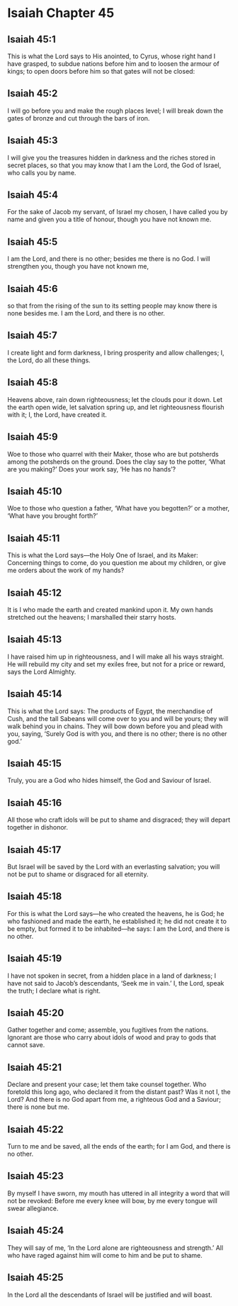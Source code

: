 # Isaiah Chapter 45

## Isaiah 45:1
This is what the Lord says to His anointed, to Cyrus, whose right hand I have grasped, to subdue nations before him and to loosen the armour of kings; to open doors before him so that gates will not be closed:

## Isaiah 45:2
I will go before you and make the rough places level; I will break down the gates of bronze and cut through the bars of iron.

## Isaiah 45:3
I will give you the treasures hidden in darkness and the riches stored in secret places, so that you may know that I am the Lord, the God of Israel, who calls you by name.

## Isaiah 45:4
For the sake of Jacob my servant, of Israel my chosen, I have called you by name and given you a title of honour, though you have not known me.

## Isaiah 45:5
I am the Lord, and there is no other; besides me there is no God. I will strengthen you, though you have not known me,

## Isaiah 45:6
so that from the rising of the sun to its setting people may know there is none besides me. I am the Lord, and there is no other.

## Isaiah 45:7
I create light and form darkness, I bring prosperity and allow challenges; I, the Lord, do all these things.

## Isaiah 45:8
Heavens above, rain down righteousness; let the clouds pour it down. Let the earth open wide, let salvation spring up, and let righteousness flourish with it; I, the Lord, have created it.

## Isaiah 45:9
Woe to those who quarrel with their Maker, those who are but potsherds among the potsherds on the ground. Does the clay say to the potter, ‘What are you making?’ Does your work say, ‘He has no hands’?

## Isaiah 45:10
Woe to those who question a father, ‘What have you begotten?’ or a mother, ‘What have you brought forth?’

## Isaiah 45:11
This is what the Lord says—the Holy One of Israel, and its Maker: Concerning things to come, do you question me about my children, or give me orders about the work of my hands?

## Isaiah 45:12
It is I who made the earth and created mankind upon it. My own hands stretched out the heavens; I marshalled their starry hosts.

## Isaiah 45:13
I have raised him up in righteousness, and I will make all his ways straight. He will rebuild my city and set my exiles free, but not for a price or reward, says the Lord Almighty.

## Isaiah 45:14
This is what the Lord says: The products of Egypt, the merchandise of Cush, and the tall Sabeans will come over to you and will be yours; they will walk behind you in chains. They will bow down before you and plead with you, saying, ‘Surely God is with you, and there is no other; there is no other god.’

## Isaiah 45:15
Truly, you are a God who hides himself, the God and Saviour of Israel.

## Isaiah 45:16
All those who craft idols will be put to shame and disgraced; they will depart together in dishonor.

## Isaiah 45:17
But Israel will be saved by the Lord with an everlasting salvation; you will not be put to shame or disgraced for all eternity.

## Isaiah 45:18
For this is what the Lord says—he who created the heavens, he is God; he who fashioned and made the earth, he established it; he did not create it to be empty, but formed it to be inhabited—he says: I am the Lord, and there is no other.

## Isaiah 45:19
I have not spoken in secret, from a hidden place in a land of darkness; I have not said to Jacob’s descendants, ‘Seek me in vain.’ I, the Lord, speak the truth; I declare what is right.

## Isaiah 45:20
Gather together and come; assemble, you fugitives from the nations. Ignorant are those who carry about idols of wood and pray to gods that cannot save.

## Isaiah 45:21
Declare and present your case; let them take counsel together. Who foretold this long ago, who declared it from the distant past? Was it not I, the Lord? And there is no God apart from me, a righteous God and a Saviour; there is none but me.

## Isaiah 45:22
Turn to me and be saved, all the ends of the earth; for I am God, and there is no other.

## Isaiah 45:23
By myself I have sworn, my mouth has uttered in all integrity a word that will not be revoked: Before me every knee will bow, by me every tongue will swear allegiance.

## Isaiah 45:24
They will say of me, ‘In the Lord alone are righteousness and strength.’ All who have raged against him will come to him and be put to shame.

## Isaiah 45:25
In the Lord all the descendants of Israel will be justified and will boast.
